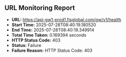 ## URL Monitoring Report

- **URL:** https://api-gw1-prod1.fisglobal.com/gw/v1/health
- **Start Time:** 2025-07-28T08:40:19.180520
- **End Time:** 2025-07-28T08:40:19.349914
- **Total Time Taken:** 0.169394 seconds
- **HTTP Status Code:** 403
- **Status:** Failure
- **Failure Reason:** HTTP Status Code: 403
